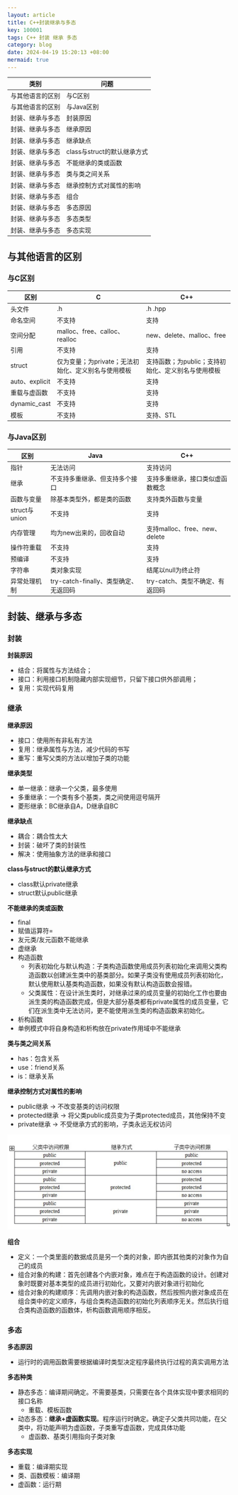 ```yaml
---
layout: article
title: C++封装继承与多态
key: 100001
tags: C++ 封装 继承 多态
category: blog
date: 2024-04-19 15:20:13 +08:00
mermaid: true
---
```




  | 类别 | 问题 | 
  |---|---|
  | 与其他语言的区别 | 与C区别 |
  | 与其他语言的区别 | 与Java区别 |
  | 封装、继承与多态 | 封装原因 |
  | 封装、继承与多态 | 继承原因 |
  | 封装、继承与多态 | 继承缺点 |
  | 封装、继承与多态 | class与struct的默认继承方式 |
  | 封装、继承与多态 | 不能继承的类或函数 |
  | 封装、继承与多态 | 类与类之间关系 |
  | 封装、继承与多态 | 继承控制方式对属性的影响 |
  | 封装、继承与多态 | 组合 |
  | 封装、继承与多态 | 多态原因 |
  | 封装、继承与多态 | 多态类型 |
  | 封装、继承与多态 | 多态实现 |

## 与其他语言的区别

### 与C区别

  | 区别 | C | C++
  |---|---|---|
  | 头文件 | .h | .h .hpp | 
  | 命名空间 | 不支持 | 支持 | 
  | 空间分配 | malloc、free、calloc、realloc | new、delete、malloc、free |
  | 引用 | 不支持 | 支持 |
  | struct | 仅为变量；为private；无法初始化、定义别名与使用模板 | 支持函数；为public；支持初始化、定义别名与使用模板 |
  | auto、explicit | 不支持 | 支持 |
  | 重载与虚函数 | 不支持 | 支持 |
  | dynamic_cast | 不支持 | 支持 |
  | 模板 | 不支持 | 支持、STL |

### 与Java区别

  | 区别 | Java | C++
  |---|---|---|
  | 指针 | 无法访问 | 支持访问 | 
  | 继承 | 不支持多重继承、但支持多个接口 | 支持多重继承，接口类似虚函数概念 | 
  | 函数与变量 | 除基本类型外，都是类的函数 | 支持类外函数与变量 |
  | struct与union | 不支持 | 支持 |
  | 内存管理 | 均为new出来的，回收自动 | 支持malloc、free、new、delete |
  | 操作符重载 | 不支持 | 支持 |
  | 预编译 | 不支持 | 支持 |
  | 字符串 | 类对象实现 | 结尾以null为终止符 |
  | 异常处理机制 | try-catch-finally、类型确定、无返回码 | try-catch、类型不确定、有返回码 |


## 封装、继承与多态

### 封装

 **封装原因**
  * 结合：将属性与方法结合；
  * 接口：利用接口机制隐藏内部实现细节，只留下接口供外部调用；
  * 复用：实现代码复用

### 继承

 **继承原因**
  * 接口：使用所有非私有方法
  * 复用：继承属性与方法，减少代码的书写
  * 重写：重写父类的方法以增加子类的功能


 **继承类型**
  * 单一继承：继承一个父类，最多使用
  * 多重继承：一个类有多个基类，类之间使用逗号隔开
  * 菱形继承：BC继承自A，D继承自BC


 **继承缺点**
  * 耦合：耦合性太大
  * 封装：破坏了类的封装性
  * 解决：使用抽象方法的继承和接口

<!--more-->

 **class与struct的默认继承方式**
  * class默认private继承
  * struct默认public继承


 **不能继承的类或函数**
  * final
  * 赋值运算符=
  * 友元类/友元函数不能继承
  * 虚继承
  * 构造函数
    * 列表初始化与默认构造：子类构造函数使用成员列表初始化来调用父类构造函数以创建派生类中的基类部分。如果子类没有使用成员列表初始化，默认使用默认基类构造函数，如果没有默认构造函数会报错。
    * 父类属性：在设计派生类时，对继承过来的成员变量的初始化工作也要由派生类的构造函数完成，但是大部分基类都有private属性的成员变量，它们在派生类中无法访问，更不能使用派生类的构造函数来初始化。
  * 析构函数
  * 单例模式中将自身构造和析构放在private作用域中不能继承

 **类与类之间关系**
  * has：包含关系
  * use：friend关系
  * is：继承关系

 **继承控制方式对属性的影响**
  * public继承 -> 不改变基类的访问权限
  * protected继承 -> 将父类public成员变为子类protected成员，其他保持不变
  * private继承 -> 不受继承方式的影响，子类永远无权访问

![](https://github.com/amosteernamazz/amosteernamazz.github.io/raw/master/pictures/c%2B%2B_1.png)

 **组合**

  * 定义：⼀个类⾥⾯的数据成员是另⼀个类的对象，即内嵌其他类的对象作为⾃⼰的成员
  * 组合对象的构建：⾸先创建各个内嵌对象，难点在于构造函数的设计。创建对象时既要对基本类型的成员进⾏初始化，⼜要对内嵌对象进⾏初始化
  * 组合对象的构建顺序：先调⽤内嵌对象的构造函数，然后按照内嵌对象成员在组合类中的定义顺序，与组合类构造函数的初始化列表顺序⽆关。然后执⾏组合类构造函数的函数体，析构函数调⽤顺序相反。


### 多态

 **多态原因**
  * 运行时的调用函数需要根据编译时类型决定程序最终执行过程的真实调用方法

 **多态种类**
  * 静态多态：编译期间确定。不需要基类，只需要在各个具体实现中要求相同的接口名称
    * 重载、模板函数
  * 动态多态：**继承+虚函数实现**。程序运行时确定。确定子父类共同功能，在父类中，将功能声明为虚函数，子类重写虚函数，完成具体功能
    * 虚函数、基类引用指向子类对象


 **多态实现**
  * 重载：编译期实现
  * 类、函数模板：编译期
  * 虚函数：运行期

